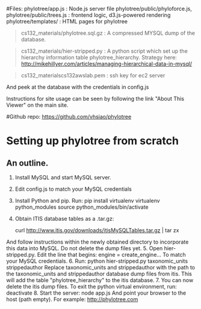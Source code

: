 #Files:
phylotree/app.js : Node.js server file
phylotree/public/phyloforce.js, phylotree/public/trees.js : frontend logic, d3.js-powered rendering
phylotree/templates/ : HTML pages for phylotree

> cs132_materials/phylotree.sql.gz : A compressed MYSQL dump of the database.

> cs132_materials/hier-stripped.py : A python script which set up the hierarchy information table phylotree_hierarchy. Strategy here: http://mikehillyer.com/articles/managing-hierarchical-data-in-mysql/

> cs132_materialscs132awslab.pem : ssh key for ec2 server

And peek at the database with the credentials in config.js

Instructions for site usage can be seen by following the link "About This Viewer" on the main site.

#Github repo:
	https://github.com/vhsiao/phylotree

# Setting up phylotree from scratch
## An outline.
1. Install MySQL and start MySQL server.
2. Edit config.js to match your MySQL credentials
3. Install Python and pip. Run:
        pip install virtualenv
        virtualenv python_modules
        source python_modules/bin/activate
4. Obtain ITIS database tables as a .tar.gz:

    curl http://www.itis.gov/downloads/itisMySQLTables.tar.gz | tar zx 

And follow instructions within the newly obtained directory to incorporate this data into MySQL. Do not delete the dump files yet. 
5. Open hier-stripped.py. Edit the line that begins:
    engine = create_engine...
   To match your MySQL credentials. 
6. Run:
        python hier-stripped.py taxonomic_units strippedauthor
   Replace taxonomic_units and strippedauthor with the path to the taxonomic_units and strippedauthor database dump files from itis. This will add the table "phylotree_hierarchy" to the itis database.
7. You can now delete the itis dump files. To exit the python virtual environment, run:
    deactivate
8. Start the server:
    node app.js
   And point your browser to the host (path empty). For example: http://phylotree.com
